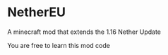 # NetherEU
A minecraft mod that extends the 1.16 Nether Update

You are free to learn this mod code

